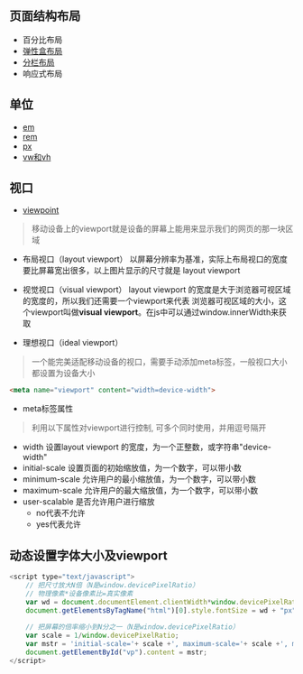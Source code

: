 ## 页面结构布局

- 百分比布局
- [弹性盒布局](https://wscats.github.io/layout-demo/layout/%E5%BC%B9%E6%80%A7%E7%9B%92%E5%B8%83%E5%B1%80/demo)
- [分栏布局](https://wscats.github.io/layout-demo/layout/%E5%88%86%E6%A0%8F%E5%B8%83%E5%B1%80/demo/)
- 响应式布局


## 单位

- [em](https://wscats.github.io/layout-demo/layout/%E7%A7%BB%E5%8A%A8%E7%AB%AF%E5%B8%83%E5%B1%80/demo/em.html)
- [rem](https://wscats.github.io/layout-demo/layout/%E7%A7%BB%E5%8A%A8%E7%AB%AF%E5%B8%83%E5%B1%80/demo/rem.html)
- [px](https://wscats.github.io/layout-demo/layout/%E7%A7%BB%E5%8A%A8%E7%AB%AF%E5%B8%83%E5%B1%80/demo/px.html)
- [vw和vh](https://wscats.github.io/layout-demo/layout/%E7%A7%BB%E5%8A%A8%E7%AB%AF%E5%B8%83%E5%B1%80/demo/vw-vh.html)

## 视口

- [viewpoint](https://github.com/Wscats/iPhone-X)

>移动设备上的viewport就是设备的屏幕上能用来显示我们的网页的那一块区域

* 布局视口（layout viewport）
以屏幕分辨率为基准，实际上布局视口的宽度要比屏幕宽出很多，以上图片显示的尺寸就是 layout viewport

* 视觉视口（visual viewport）
layout viewport 的宽度是大于浏览器可视区域的宽度的，所以我们还需要一个viewport来代表 浏览器可视区域的大小，这个viewport叫做**visual viewport**。在js中可以通过window.innerWidth来获取

* 理想视口（ideal viewport）
>一个能完美适配移动设备的视口，需要手动添加meta标签，一般视口大小都设置为设备大小

```html
<meta name="viewport" content="width=device-width">
```

* meta标签属性

> 利用以下属性对viewport进行控制, 可多个同时使用，并用逗号隔开

- width 设置layout viewport  的宽度，为一个正整数，或字符串"device-width"
- initial-scale 设置页面的初始缩放值，为一个数字，可以带小数
- minimum-scale 允许用户的最小缩放值，为一个数字，可以带小数
- maximum-scale 允许用户的最大缩放值，为一个数字，可以带小数
- user-scalable 是否允许用户进行缩放
    - no代表不允许
    - yes代表允许

## 动态设置字体大小及viewport

```js
<script type="text/javascript">
    // 把尺寸放大N倍（N是window.devicePixelRatio）
    // 物理像素*设备像素比=真实像素
    var wd = document.documentElement.clientWidth*window.devicePixelRatio/10;
    document.getElementsByTagName("html")[0].style.fontSize = wd + "px";
    
    // 把屏幕的倍率缩小到N分之一（N是window.devicePixelRatio）
    var scale = 1/window.devicePixelRatio;
    var mstr = 'initial-scale='+ scale +', maximum-scale='+ scale +', minimum-scale='+ scale +', user-scalable=no';
    document.getElementById("vp").content = mstr;
</script>
```
